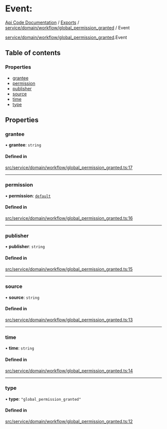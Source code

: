 # Event: 
 
[Api Code Documentation](../README.md) / [Exports](../modules.md) / [service/domain/workflow/global\_permission\_granted](../modules/service_domain_workflow_global_permission_granted.md) / Event

[service/domain/workflow/global_permission_granted](../modules/service_domain_workflow_global_permission_granted.md).Event

## Table of contents

### Properties

- [grantee](service_domain_workflow_global_permission_granted.Event.md#grantee)
- [permission](service_domain_workflow_global_permission_granted.Event.md#permission)
- [publisher](service_domain_workflow_global_permission_granted.Event.md#publisher)
- [source](service_domain_workflow_global_permission_granted.Event.md#source)
- [time](service_domain_workflow_global_permission_granted.Event.md#time)
- [type](service_domain_workflow_global_permission_granted.Event.md#type)

## Properties

### grantee

• **grantee**: `string`

#### Defined in

[src/service/domain/workflow/global_permission_granted.ts:17](https://github.com/openkfw/TruBudget/blob/4d7fd4be/api/src/service/domain/workflow/global_permission_granted.ts#L17)

___

### permission

• **permission**: [`default`](../modules/authz_intents.md#default)

#### Defined in

[src/service/domain/workflow/global_permission_granted.ts:16](https://github.com/openkfw/TruBudget/blob/4d7fd4be/api/src/service/domain/workflow/global_permission_granted.ts#L16)

___

### publisher

• **publisher**: `string`

#### Defined in

[src/service/domain/workflow/global_permission_granted.ts:15](https://github.com/openkfw/TruBudget/blob/4d7fd4be/api/src/service/domain/workflow/global_permission_granted.ts#L15)

___

### source

• **source**: `string`

#### Defined in

[src/service/domain/workflow/global_permission_granted.ts:13](https://github.com/openkfw/TruBudget/blob/4d7fd4be/api/src/service/domain/workflow/global_permission_granted.ts#L13)

___

### time

• **time**: `string`

#### Defined in

[src/service/domain/workflow/global_permission_granted.ts:14](https://github.com/openkfw/TruBudget/blob/4d7fd4be/api/src/service/domain/workflow/global_permission_granted.ts#L14)

___

### type

• **type**: ``"global_permission_granted"``

#### Defined in

[src/service/domain/workflow/global_permission_granted.ts:12](https://github.com/openkfw/TruBudget/blob/4d7fd4be/api/src/service/domain/workflow/global_permission_granted.ts#L12)
